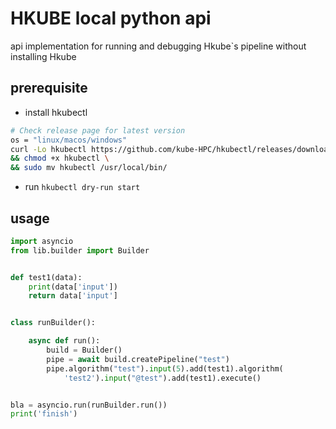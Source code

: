 # HKUBE local python api

api implementation for running and debugging Hkube`s pipeline without installing Hkube

## prerequisite

- install hkubectl

```bash
# Check release page for latest version
os = "linux/macos/windows"
curl -Lo hkubectl https://github.com/kube-HPC/hkubectl/releases/download/$(curl -s https://api.github.com/repos/kube-HPC/hkubectl/releases/latest | grep -oP '"tag_name": "\K(.*)(?=")')/hkubectl-{linux/macos/windows} \
&& chmod +x hkubectl \
&& sudo mv hkubectl /usr/local/bin/

```

- run `hkubectl dry-run start`

## usage

```python
import asyncio
from lib.builder import Builder


def test1(data):
    print(data['input'])
    return data['input']


class runBuilder():

    async def run():
        build = Builder()
        pipe = await build.createPipeline("test")
        pipe.algorithm("test").input(5).add(test1).algorithm(
            'test2').input("@test").add(test1).execute()


bla = asyncio.run(runBuilder.run())
print('finish')

```
